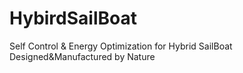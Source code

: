 # HybirdSailBoat
Self Control &amp; Energy Optimization for Hybrid SailBoat Designed&amp;Manufactured by Nature
